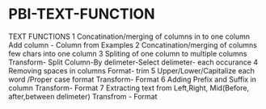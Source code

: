 # PBI-TEXT-FUNCTION
TEXT FUNCTIONS
1  Concatination/merging of columns in to one column
Add column - Column from Examples
2 Concatination/merging of columns few chars into one column
3 Spliting of one column to multiple columns
Transform- Split Column-By delimeter-Select delimeter- each occurance
4 Removing spaces in columns
Format- trim
5 Upper/Lower/Capitalize each word /Proper case format
Transform- Format
6 Adding  Prefix and Suffix in column
Transform- Format
7 Extracting text  from Left,Right, Mid(Before, after,between delimeter)
Transfrom - Format 


